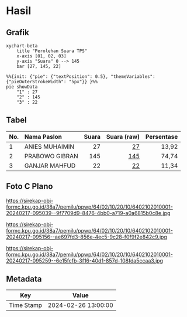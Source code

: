 # Hasil

## Grafik

```mermaid
xychart-beta
    title "Perolehan Suara TPS"
    x-axis [01, 02, 03]
    y-axis "Suara" 0 --> 145
    bar [27, 145, 22]
```

```mermaid
%%{init: {"pie": {"textPosition": 0.5}, "themeVariables": {"pieOuterStrokeWidth": "5px"}} }%%
pie showData
    "1" : 27
    "2" : 145
    "3" : 22
```

## Tabel

| No. | Nama Paslon    | Suara | Suara (raw) | Persentase |
|:--- |:-------------- | -----:| -----------:| ----------:|
| 1   | ANIES MUHAIMIN | 27    | [27][p-1]   | 13,92      |
| 2   | PRABOWO GIBRAN | 145   | [145][p-2]  | 74,74      |
| 3   | GANJAR MAHFUD  | 22    | [22][p-3]   | 11,34      |


[p-1]: https://github.com/gigit-pemilu/pemilu-2024-64-kalimantan-timur/blob/main/pilpres/hitung-suara/sub/64-kalimantan-timur/sub/02-kutai-kartanegara/sub/10-kembang-janggut/sub/2010-perdana/sub/001-tps/sub/paslon-1.txt
[p-2]: https://github.com/gigit-pemilu/pemilu-2024-64-kalimantan-timur/blob/main/pilpres/hitung-suara/sub/64-kalimantan-timur/sub/02-kutai-kartanegara/sub/10-kembang-janggut/sub/2010-perdana/sub/001-tps/sub/paslon-2.txt
[p-3]: https://github.com/gigit-pemilu/pemilu-2024-64-kalimantan-timur/blob/main/pilpres/hitung-suara/sub/64-kalimantan-timur/sub/02-kutai-kartanegara/sub/10-kembang-janggut/sub/2010-perdana/sub/001-tps/sub/paslon-3.txt

## Foto C Plano

https://sirekap-obj-formc.kpu.go.id/38a7/pemilu/ppwp/64/02/10/20/10/6402102010001-20240217-095039--9f7709d9-8476-4bb0-a719-a0a6815b0c8e.jpg

https://sirekap-obj-formc.kpu.go.id/38a7/pemilu/ppwp/64/02/10/20/10/6402102010001-20240217-095156--ae697fd3-856e-4ec5-9c28-f0f9f2e842c9.jpg

https://sirekap-obj-formc.kpu.go.id/38a7/pemilu/ppwp/64/02/10/20/10/6402102010001-20240217-095259--6e15fcfb-3f16-40d1-857d-108fda5ccaa3.jpg


## Metadata

| Key        | Value               |
| ---------- | ------------------- |
| Time Stamp | 2024-02-26 13:00:00 |



